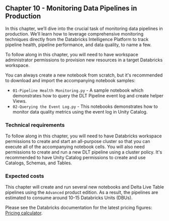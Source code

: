 ## Chapter 10 - Monitoring Data Pipelines in Production

In this chapter, we’ll dive into the crucial task of monitoring data pipelines in production. We’ll learn how to leverage comprehensive monitoring techniques directly from the Databricks Intelligence Platform to track pipeline health, pipeline performance, and data quality, to name a few.

To follow along in this chapter, you will need to have workspace administrator permissions to provision new resources in a target Databricks workspace.

You can always create a new notebook from scratch, but it's recommended to download and import the accompanying notebook samples:

- `01-Pipeline Health Monitoring.py` - A sample notebook which demonstrates how to query the DLT Pipeline event log and create helper Views.
- `02-Querying the Event Log.py` - This notebooks demonstrates how to monitor data quality metrics using the event log in Unity Catalog.


### Technical requirements
To follow along in this chapter, you will need to have Databricks workspace permissions to create and start an all-purpose cluster so that you can execute all of the accompanying notebook cells. You will also need permissions to create and run a new DLT pipeline using a cluster policy. It's recommended to have Unity Catalog permissions to create and use Catalogs, Schemas, and Tables.

### Expected costs
This chapter will create and run several new notebooks and Delta Live Table pipelines using the `Advanced` product edition. As a result, the pipelines are estimated to consume around 10-15 Databricks Units (DBUs).

Please see the Databricks documentation for the latest pricing figures: [Pricing calculator](https://www.databricks.com/product/pricing/product-pricing/instance-types).
